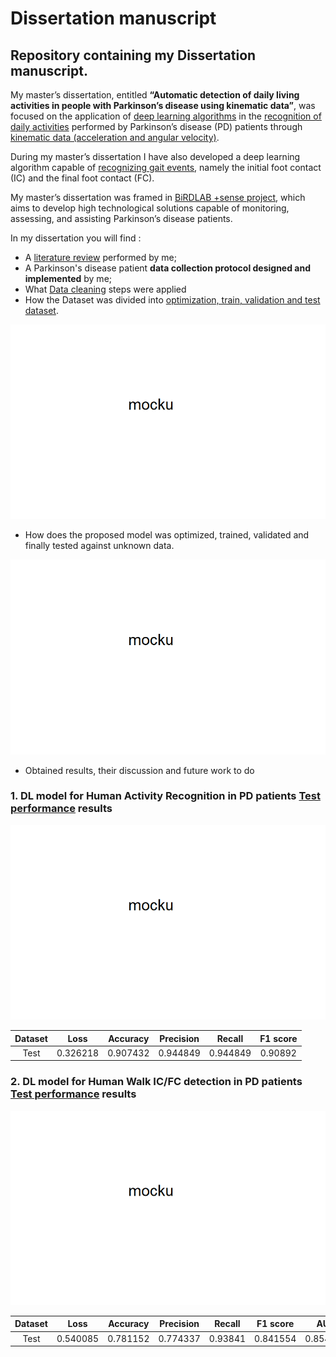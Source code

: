 # Dissertation manuscript
## Repository containing my Dissertation manuscript.

My master’s dissertation, entitled **“Automatic detection of daily living activities in people with Parkinson’s disease using kinematic data”**, was focused on the application of <ins>deep learning algorithms</ins> in the <ins>recognition of daily activities</ins> performed by Parkinson’s disease (PD) patients through <ins>kinematic data (acceleration and angular velocity)</ins>. 

During my master’s dissertation I have also developed a deep learning algorithm capable of <ins>recognizing gait events</ins>, namely the initial foot contact (IC) and the final foot contact (FC).

My master’s dissertation was framed in [BiRDLAB +sense project](http://birdlab.dei.uminho.pt/biofeedback-devices/), which aims to develop high technological solutions capable of monitoring, assessing, and assisting Parkinson’s disease patients.

In my dissertation you will find :
- A <ins>literature review</ins> performed by me;
- A Parkinson's disease patient **data collection protocol designed and implemented** by me;
- What <ins>Data cleaning</ins> steps were applied
- How the Dataset was divided into <ins>optimization, train, validation and test dataset</ins>.

![Dataset division](/images/dataset_schema.png)

- How does the proposed model was optimized, trained, validated and finally tested against unknown data.

![model optimization/train/validation/test stages](/images/pipeline_schema.png)

- Obtained results, their discussion and future work to do

### 1. DL model for Human Activity Recognition in PD patients <ins>Test performance</ins> results

![Confusion matrix](/images/har_confusion_matrix.png)

|Dataset|Loss|Accuracy|Precision|Recall|F1 score|
|:----:|:----:|:----:|:----:|:----:|:----:|
|Test|0.326218|0.907432|0.944849|0.944849|0.90892|





### 2. DL model for Human Walk IC/FC detection in PD patients <ins>Test performance</ins> results

![Confusion matrix](/images/icfc_confusion_matrix.png)

|Dataset|Loss|Accuracy|Precision|Recall|F1 score|AUC|MCC
|:----:|:----:|:----:|:----:|:----:|:----:|:----:|:----:|
|Test|0.540085|0.781152|0.774337|0.93841 |0.841554|0.854381|0.538386|
